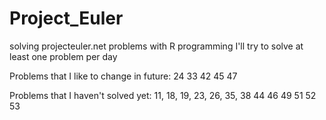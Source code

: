 # Project_Euler
 solving projecteuler.net problems with R programming
 I'll try to solve at least one problem per day

Problems that I like to change in future:
24 33 42 45 47

Problems that I haven't solved yet:
11, 18, 19, 23, 26, 35, 38 44 46 49 51 52 53
